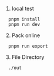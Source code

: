 1. local test
```
  pnpm install
  pnpm run dev
```
2. Pack online
```
  pnpm run export
```
3. File Directory
```
  ./out
```
